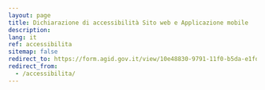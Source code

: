 ```yaml
---
layout: page
title: Dichiarazione di accessibilità Sito web e Applicazione mobile
description:
lang: it
ref: accessibilita
sitemap: false
redirect_to: https://form.agid.gov.it/view/10e48830-9791-11f0-b5da-e1fd63eb9de5
redirect_from:
  - /accessibilita/
---
```



